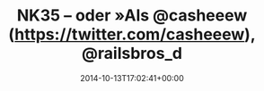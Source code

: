 ---
retweeted: false
source: <a href="http://twitter.com" rel="nofollow">Twitter Web Client</a>
entities:
  hashtags: []
  symbols: []
  user_mentions:
  - name: Essy
    screen_name: casheeew
    indices:
    - '17'
    - '26'
    id_str: '17346242'
    id: '17346242'
  - name: Lucas Dohmen
    screen_name: moonbeamlabs
    indices:
    - '68'
    - '81'
    id_str: '28508951'
    id: '28508951'
  urls:
  - url: http://t.co/GF38uCMM2T
    expanded_url: http://www.nerdkunde.de/35-nk034-for-the-sake-of-argument#t=0:28.869
    display_url: nerdkunde.de/35-nk034-for-t…
    indices:
    - '109'
    - '131'
display_text_range:
- '0'
- '131'
favorite_count: '4'
id_str: '521707607669878784'
truncated: false
retweet_count: '1'
id: '521707607669878784'
possibly_sensitive: false
created_at: Mon Oct 13 17:02:41 +0000 2014
favorited: false
full_text: 'NK35 – oder »Als [@casheeew](https://twitter.com/casheeew), [@railsbros_dirk](https://twitter.com/railsbros_dirk)
  und ich uns viel hinter [@moonbeamlabs](https://twitter.com/moonbeamlabs) Rücken
  zu erzählen haben«:'
lang: de
quote_url: http://www.nerdkunde.de/35-nk034-for-the-sake-of-argument#t=0:28.869
tags:
- pesos/twitter
date: '2014-10-13T17:02:41+00:00'
src: https://twitter.com/bascht/status/521707607669878784
original_url: https://twitter.com/bascht/status/521707607669878784
type: twitter_tweet
text: 'NK35 – oder »Als [@casheeew](https://twitter.com/casheeew), [@railsbros_dirk](https://twitter.com/railsbros_dirk)
  und ich uns viel hinter [@moonbeamlabs](https://twitter.com/moonbeamlabs) Rücken
  zu erzählen haben«:'
title: NK35 – oder »Als @casheeew (https://twitter.com/casheeew), @railsbros_d

---